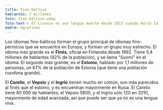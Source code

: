 ```yaml
---
title: Fino-báltico
hablantes: 7 millones
foto: fino-báltico.webp
foto-text-: El Livonio es una lengua muerte desde 2013 cuando murió la última hablante
madre: Ugrofinés
---
```


Los idiomas fino-bálticos forman el grupo principal de idiomas fino-pérmicos que se encuentra en Europa, y forman un grupo muy estrecho. El idioma más grande es el **Finés**, oficial en Finlandia desde 1892. Tiene 5,4 millones de hablantes (92% de la población), y se llama "Suomi" en el idioma. El segundo más grande, es el **Estonio**, hablado por 1,1 millones de personas, un 67% de la población de Estonia (que tiene una población rusofona grande).

El **Carelio**, el **Vepsio** y el **Ingrio** tienen mucho en común, son más parecidos al finés que el estonio, y es encuentran mayormente en Rusia. El Carelio tiene 80 000 de hablantes, el Vepsio 5800, y el Ingrio solo 120 en 2010, mayormente de edad avanzada, así que puede ser que ya no es una lengua viva.